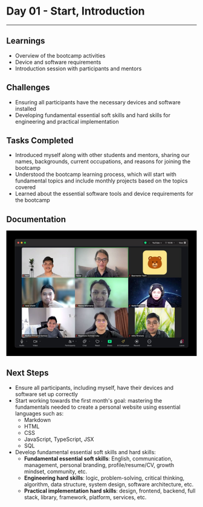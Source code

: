 # Day 01 - Start, Introduction

---

## Learnings

- Overview of the bootcamp activities
- Device and software requirements
- Introduction session with participants and mentors

## Challenges

- Ensuring all participants have the necessary devices and software installed
- Developing fundamental essential soft skills and hard skills for engineering and practical implementation

## Tasks Completed

- Introduced myself along with other students and mentors, sharing our names, backgrounds, current occupations, and reasons for joining the bootcamp
- Understood the bootcamp learning process, which will start with fundamental topics and include monthly projects based on the topics covered
- Learned about the essential software tools and device requirements for the bootcamp

## Documentation

<img src="../img/day-01-documentation.jpg" alt="Documentation" style="max-width: 100%; height: auto;" />

## Next Steps

- Ensure all participants, including myself, have their devices and software set up correctly
- Start working towards the first month's goal: mastering the fundamentals needed to create a personal website using essential languages such as:
  - Markdown
  - HTML
  - CSS
  - JavaScript, TypeScript, JSX
  - SQL
- Develop fundamental essential soft skills and hard skills:
  - **Fundamental essential soft skills**: English, communication, management, personal branding, profile/resume/CV, growth mindset, community, etc.
  - **Engineering hard skills**: logic, problem-solving, critical thinking, algorithm, data structure, system design, software architecture, etc.
  - **Practical implementation hard skills**: design, frontend, backend, full stack, library, framework, platform, services, etc.
